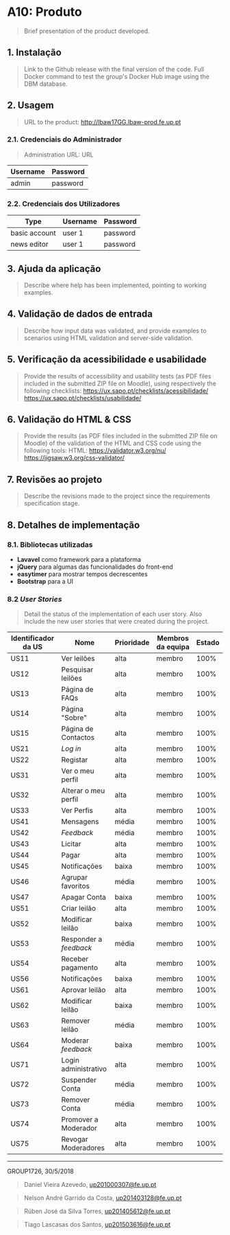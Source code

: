 # A10: Produto

> Brief presentation of the product developed.

## 1. Instalação

> Link to the Github release with the final version of the code.
> Full Docker command to test the group's Docker Hub image using the DBM database.


## 2. Usagem

> URL to the product: http://lbaw17GG.lbaw-prod.fe.up.pt

### 2.1. Credenciais do Administrador

> Administration URL: URL

| Username | Password |
| -------- | -------- |
| admin    | password |

### 2.2. Credenciais dos Utilizadores

| Type          | Username  | Password |
| ------------- | --------- | -------- |
| basic account | user 1    | password |
| news editor   | user 1    | password |


## 3. Ajuda da aplicação

> Describe where help has been implemented, pointing to working examples.


## 4. Validação de dados de entrada

> Describe how input data was validated, and provide examples to scenarios using HTML validation and server-side validation.


## 5. Verificação da acessibilidade e usabilidade

> Provide the results of accessibility and usability tests (as PDF files included in the submitted ZIP file on Moodle), using respectively the following checklists:
> https://ux.sapo.pt/checklists/acessibilidade/
> https://ux.sapo.pt/checklists/usabilidade/


## 6. Validação do HTML & CSS

> Provide the results (as PDF files included in the submitted ZIP file on Moodle) of the validation of the HTML and CSS code using the following tools:
> HTML: https://validator.w3.org/nu/
> https://jigsaw.w3.org/css-validator/


## 7. Revisões ao projeto

> Describe the revisions made to the project since the requirements specification stage.


## 8. Detalhes de implementação

### 8.1. Bibliotecas utilizadas

- **Lavavel** como framework para a plataforma
- **jQuery** para algumas das funcionalidades do front-end
- **easytimer** para mostrar tempos decrescentes
- **Bootstrap** para a UI


### 8.2 *User Stories*

> Detail the status of the implementation of each user story.
> Also include the new user stories that were created during the project.

| Identificador da US | Nome | Prioridade| Membros da equipa | Estado |
| ------------------- | ---- | --------- | ----------------- | ------ |
|US11|Ver leilões|alta|membro|100%|
|US12|Pesquisar leilões|alta|membro|100%|
|US13|Página de FAQs|alta|membro|100%|
|US14|Página "Sobre"|alta|membro|100%|
|US15|Página de Contactos|alta|membro|100%|
|US21|*Log in*|alta|membro|100%|
|US22|Registar|alta|membro|100%|
|US31|Ver o meu perfil|alta|membro|100%|
|US32|Alterar o meu perfil|alta|membro|100%|
|US33|Ver Perfis|alta|membro|100%|
|US41|Mensagens|média|membro|100%|
|US42|*Feedback*|média|membro|100%|
|US43|Licitar|alta|membro|100%|
|US44|Pagar|alta|membro|100%|
|US45|Notificações|baixa|membro|100%|
|US46|Agrupar favoritos|média|membro|100%|
|US47|Apagar Conta|baixa|membro|100%|
|US51|Criar leilão|alta|membro|100%|
|US52|Modificar leilão|baixa|membro|100%|
|US53|Responder a *feedback*|média|membro|100%|
|US54|Receber pagamento|alta|membro|100%|
|US56|Notificações|baixa|membro|100%|
|US61|Aprovar leilão|alta|membro|100%|
|US62|Modificar leilão|baixa|membro|100%|
|US63|Remover leilão|média|membro|100%|
|US64|Moderar *feedback*|baixa|membro|100%|
|US71|Login administrativo|alta|membro|100%|
|US72|Suspender Conta|média|membro|100%|
|US73|Remover Conta|média|membro|100%|
|US74|Promover a Moderador|alta|membro|100%|
|US75|Revogar Moderadores|alta|membro|100%|



***
GROUP1726, 30/5/2018

> Daniel Vieira Azevedo, up201000307@fe.up.pt

> Nelson André Garrido da Costa, up201403128@fe.up.pt

> Rúben José da Silva Torres, up201405612@fe.up.pt

> Tiago Lascasas dos Santos, up201503616@fe.up.pt
